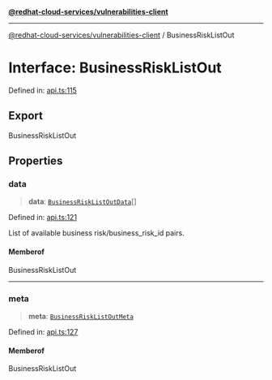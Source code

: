 [**@redhat-cloud-services/vulnerabilities-client**](../README.md)

***

[@redhat-cloud-services/vulnerabilities-client](../globals.md) / BusinessRiskListOut

# Interface: BusinessRiskListOut

Defined in: [api.ts:115](https://github.com/charlesmulder/javascript-clients/blob/main/packages/vulnerabilities/api.ts#L115)

## Export

BusinessRiskListOut

## Properties

### data

> **data**: [`BusinessRiskListOutData`](BusinessRiskListOutData.md)[]

Defined in: [api.ts:121](https://github.com/charlesmulder/javascript-clients/blob/main/packages/vulnerabilities/api.ts#L121)

List of available business risk/business_risk_id pairs.

#### Memberof

BusinessRiskListOut

***

### meta

> **meta**: [`BusinessRiskListOutMeta`](BusinessRiskListOutMeta.md)

Defined in: [api.ts:127](https://github.com/charlesmulder/javascript-clients/blob/main/packages/vulnerabilities/api.ts#L127)

#### Memberof

BusinessRiskListOut
